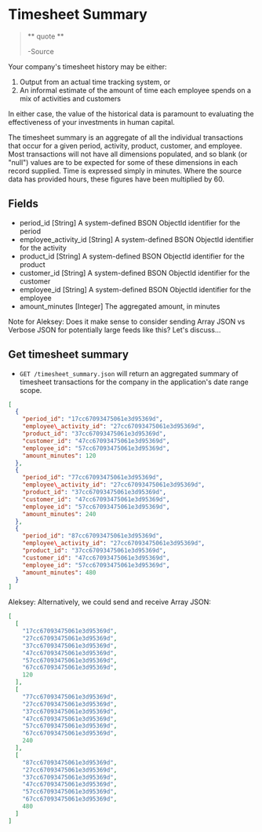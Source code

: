 Timesheet Summary
=================

> ** quote **
>
> -Source

Your company's timesheet history may be either:

1. Output from an actual time tracking system, or 
1. An informal estimate of the amount of time each employee spends on a mix of activities and customers

In either case, the value of the historical data is paramount to evaluating the effectiveness of your investments in human capital.

The timesheet summary is an aggregate of all the individual transactions that occur for a given period, activity, product, customer, and employee. Most transactions will not have all dimensions populated, and so blank (or "null") values are to be expected for some of these dimensions in each record supplied. Time is expressed simply in minutes. Where the source data has provided hours, these figures have been multiplied by 60.


Fields
------

* period_id [String] A system-defined BSON ObjectId identifier for the period
* employee\_activity_id [String] A system-defined BSON ObjectId identifier for the activity
* product_id [String] A system-defined BSON ObjectId identifier for the product
* customer_id [String] A system-defined BSON ObjectId identifier for the customer
* employee_id [String] A system-defined BSON ObjectId identifier for the employee
* amount_minutes [Integer] The aggregated amount, in minutes

Note for Aleksey: Does it make sense to consider sending Array JSON vs Verbose JSON for potentially large feeds like this? Let's discuss...

Get timesheet summary
---------------------

* `GET /timesheet_summary.json` will return an aggregated summary of timesheet transactions for the company in the application's date range scope.

```json
[
  {
    "period_id": "17cc67093475061e3d95369d",
    "employee\_activity_id": "27cc67093475061e3d95369d",
    "product_id": "37cc67093475061e3d95369d",
    "customer_id": "47cc67093475061e3d95369d",
    "employee_id": "57cc67093475061e3d95369d",
    "amount_minutes": 120
  },
  {
    "period_id": "77cc67093475061e3d95369d",
    "employee\_activity_id": "27cc67093475061e3d95369d",
    "product_id": "37cc67093475061e3d95369d",
    "customer_id": "47cc67093475061e3d95369d",
    "employee_id": "57cc67093475061e3d95369d",
    "amount_minutes": 240
  },
  {
    "period_id": "87cc67093475061e3d95369d",
    "employee\_activity_id": "27cc67093475061e3d95369d",
    "product_id": "37cc67093475061e3d95369d",
    "customer_id": "47cc67093475061e3d95369d",
    "employee_id": "57cc67093475061e3d95369d",
    "amount_minutes": 480
  }
]
```

Aleksey: Alternatively, we could send and receive Array JSON:

```json
[
  [
    "17cc67093475061e3d95369d",
    "27cc67093475061e3d95369d",
    "37cc67093475061e3d95369d",
    "47cc67093475061e3d95369d",
    "57cc67093475061e3d95369d",
    "67cc67093475061e3d95369d",
    120
  ],
  [
    "77cc67093475061e3d95369d",
    "27cc67093475061e3d95369d",
    "37cc67093475061e3d95369d",
    "47cc67093475061e3d95369d",
    "57cc67093475061e3d95369d",
    "67cc67093475061e3d95369d",
    240
  ],
  [
    "87cc67093475061e3d95369d",
    "27cc67093475061e3d95369d",
    "37cc67093475061e3d95369d",
    "47cc67093475061e3d95369d",
    "57cc67093475061e3d95369d",
    "67cc67093475061e3d95369d",
    480
  ]
]
```

